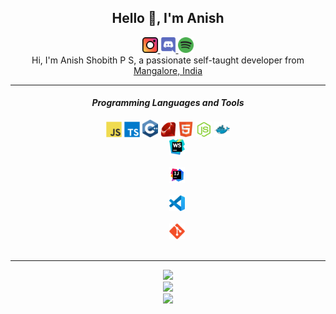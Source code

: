<div align="center">
    <h2> Hello 👋, I'm Anish </h2>
    <a href="https://www.instagram.com/anish_shobith/">
    <img alt="Anish Shobith's Instagram" width="25px" src="https://raw.githubusercontent.com/Anish-Shobith/Anish-Shobith/master/assets/instagram.svg">
    </a>
    <a href="https://discord.gg/fhYt4CpG8T">
    <img alt="Anish Shobith's Discord", width="25px" src="https://raw.githubusercontent.com/Anish-Shobith/Anish-Shobith/master/assets/discord.svg">
    </a>
    <a href="https://open.spotify.com/user/goshcrm0y9jzum2lffvu6f4hz">
    <img alt="Anish Shobith's Spotify", width="25px" src="https://raw.githubusercontent.com/Anish-Shobith/Anish-Shobith/master/assets/spotify.svg">
    </a>
    <br>
    Hi, I'm Anish Shobith P S, a passionate self-taught developer from <a href="https://www.google.com/maps/search/?api=1&query=Mangalore,India">Mangalore, India</a>
    <hr>
    <h4> <i> Programming Languages and Tools </i> </h4>
    <code><img width="25px" src="https://raw.githubusercontent.com/Anish-Shobith/Anish-Shobith/master/assets/javascript.svg"></code>
    <code><img width="25px" src="https://raw.githubusercontent.com/Anish-Shobith/Anish-Shobith/master/assets/typescript.svg"></code>
    <code><img width="25px" src="https://raw.githubusercontent.com/Anish-Shobith/Anish-Shobith/master/assets/cpp.svg"></code>
    <code><img width="25px" src="https://raw.githubusercontent.com/Anish-Shobith/Anish-Shobith/master/assets/ruby.svg"></code>
    <code><img width="25px" src="https://raw.githubusercontent.com/Anish-Shobith/Anish-Shobith/master/assets/html.svg"></code>
    <code><img width="25px" src="https://raw.githubusercontent.com/Anish-Shobith/Anish-Shobith/master/assets/nodejs.svg"></code>
    <code><img width="25px" src="https://raw.githubusercontent.com/Anish-Shobith/Anish-Shobith/master/assets/docker.svg"></code>
    <code>
    <img width="25px" src="https://raw.githubusercontent.com/Anish-Shobith/Anish-Shobith/master/assets/webstorm.svg">
    </code>
    <code>
    <img width="25px" src="https://raw.githubusercontent.com/Anish-Shobith/Anish-Shobith/master/assets/intellij.svg">
    </code>
    <code>
    <img width="25px" src="https://raw.githubusercontent.com/Anish-Shobith/Anish-Shobith/master/assets/visualstudiocode.svg">
    </code>
    <code>
    <img width="25px" src="https://raw.githubusercontent.com/Anish-Shobith/Anish-Shobith/master/assets/git.svg">
    </code>
    <hr>
    <img src="https://github-readme-stats.vercel.app/api?username=Anish-Shobith&show_icons=true&hide_border=true&theme=dark&count_private=true">
    <br>
    <img src="https://github-readme-stats.vercel.app/api/top-langs/?username=Anish-Shobith&layout=compact&langs_count=8&theme=dark">
    <br>
    <img src="https://github-readme-stats.vercel.app/api/wakatime?username=Anish_Shobith&layout=compact">
    
</div>
